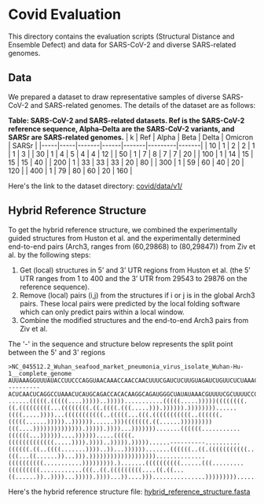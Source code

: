 # Covid Evaluation
This directory contains the evaluation scripts (Structural Distance and Ensemble Defect) and data for SARS-CoV-2 and diverse SARS-related genomes.

## Data
We prepared a dataset to draw representative samples of diverse SARS-CoV-2 and SARS-related genomes. The details of the dataset are as follows:

**Table: SARS-CoV-2 and SARS-related datasets. Ref is the SARS-CoV-2 reference sequence, Alpha–Delta are the SARS-CoV-2 variants, and SARSr are SARS-related genomes.**
| k   | Ref | Alpha | Beta | Delta | Omicron | SARSr |
|-----|-----|-------|------|-------|---------|-------|
| 10  | 1   | 2     | 2    | 1     | 1       | 3     |
| 30  | 1   | 4     | 5    | 4     | 4       | 12    |
| 50  | 1   | 7     | 8    | 7     | 7       | 20    |
| 100 | 1   | 14    | 15   | 15    | 15      | 40    |
| 200 | 1   | 33    | 33   | 33    | 20      | 80    |
| 300 | 1   | 59    | 60   | 40    | 20      | 120   |
| 400 | 1   | 79    | 80   | 60    | 20      | 160   |

Here's the link to the dataset directory: [covid/data/v1/](./data/v1/)

## Hybrid Reference Structure
To get the hybrid reference structure, we combined the experimentally guided structures from Huston et al. and the experimentally determined end-to-end pairs (Arch3, ranges from (60,29868) to (80,29847)) from Ziv et al. by the following steps:

1. Get (local) structures in 5’ and 3’ UTR regions from Huston et al. (the 5’ UTR ranges from 1 to 400 and the 3’ UTR from 29543 to 29876 on the reference sequence).
2. Remove (local) pairs (i,j) from the structures if i or j is in the global Arch3 pairs. These local pairs were predicted by the local folding software which can only predict pairs within a local window.
3. Combine the modified structures and the end-to-end Arch3 pairs from Ziv et al.

The '-' in the sequence and structure below represents the split point between the 5' and 3' regions
```
>NC_045512.2_Wuhan_seafood_market_pneumonia_virus_isolate_Wuhan-Hu-1__complete_genome
AUUAAAGGUUUAUACCUUCCCAGGUAACAAACCAACCAACUUUCGAUCUCUUGUAGAUCUGUUCUCUAAACGAACUUUAAAAUCUGUGUGGCUGUCACUCGGCUGCAUGCUUAGUGCACUCACGCAGUAUAAUUAAUAACUAAUUACUGUCGUUGACAGGACACGAGUAACUCGUCUAUCUUCUGCAGGCUGCUUACGGUUUCGUCCGUGUUGCAGCCGAUCAUCAGCACAUCUAGGUUUCGUCCGGGUGUGACCGAAAGGUAAGAUGGAGAGCCUUGUCCCUGGUUUCAACGAGAAAACACACGUCCAACUCAGUUUGCCUGUUUUACAGGUUCGCGACGUGCUCGUACGUGGCUUUGGAGACUCCGUGGAGGAGGUCUUAUCAGAGGCACGUCAACAU----------ACUCAACUCAGGCCUAAACUCAUGCAGACCACACAAGGCAGAUGGGCUAUAUAAACGUUUUCGCUUUUCCGUUUACGAUAUAUAGUCUACUCUUGUGCAGAAUGAAUUCUCGUAACUACAUAGCACAAGUAGAUGUAGUUAACUUUAAUCUCACAUAGCAAUCUUUAAUCAGUGUGUAACAUUAGGGAGGACUUGAAAGAGCCACCACAUUUUCACCGAGGCCACGCGGAGUACGAUCGAGUGUACAGUGAACAAUGCUAGGGAGAGCUGCCUAUAUGGAAGAGCCCUAAUGUGUAAAAUUAAUUUUAGUAGUGCUAUCCCCAUGUGAUUUUAAUAGCUUCUUAGGAGAAUGACAAAAAAAAAAAAAAAAAAAAAAAAAAAAAAAAA
......(((((.(((((....)))))..)))))...........(((((.....)))))((((((((.((.(((((((((...((((((((.((.((((.(((.....))).)))))).))))))))......((((.....))))...(((((((((((..(((((...(((.(((((((((((..((((((.(((((......)))))..))))))......)))(((((((.((......)))))))))(((....)))))))))))))).))))).))))...))))))).......((((((...........((((((...))))))....)))))).....(((((.(((((((((((((.....)))).))))..))))).)))))......----------..........((((((.((..((((.......))))..))...)))))).......((((((..((.(((((((((((..(((...((......))...))).)))))))))))))))))))..............((((((((((...........))))))))).).......((((((((((......(((.........(((((((((............(((..((.(((((((((....((.((...((......))..))))...))))).))))...))....)))...............))))))))).........))).......))))))......))))..)))).)).))))).))))))))..........
```

Here's the hybrid reference structure file: [hybrid_reference_structure.fasta](./data/hybrid_reference_structure.fasta)